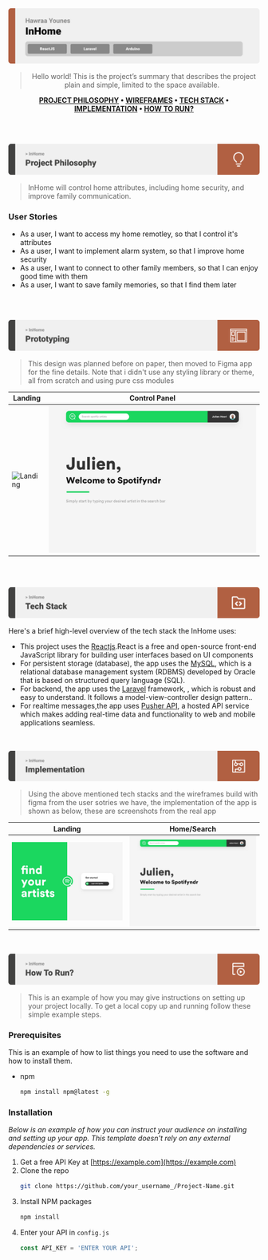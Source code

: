 <img src="./readme/title1.svg"/>

<div align="center">

> Hello world! This is the project’s summary that describes the project plain and simple, limited to the space available.  

**[PROJECT PHILOSOPHY](https://github.com/julescript/well_app#-project-philosophy) • [WIREFRAMES](https://github.com/julescript/well_app#-wireframes) • [TECH STACK](https://github.com/julescript/well_app#-tech-stack) • [IMPLEMENTATION](https://github.com/julescript/well_app#-impplementation) • [HOW TO RUN?](https://github.com/julescript/well_app#-how-to-run)**

</div>

<br><br>


<img src="./readme/title2.svg"/>

> InHome will control home attributes, including home security, and improve family communication.
> 


### User Stories
- As a user, I want to access my home remotley, so that I control it's attributes
- As a user, I want to implement alarm system, so that I improve home security
- As a user, I want to connect to other family members, so that I can enjoy good time with them
- As a user, I want to save family memories, so that I find them later

<br><br>

<img src="./readme/title3.svg"/>

> This design was planned before on paper, then moved to Figma app for the fine details.
Note that i didn't use any styling library or theme, all from scratch and using pure css modules

| Landing  | Control Panel  |
| -----------------| -----|
| ![Landing](https://github.com/julescript/spotifyndr/blob/main/demo/hero.jpg) | ![Control Panel](https://github.com/julescript/spotifyndr/blob/master/demo/Search_Page.jpg) |


<br><br>

<img src="./readme/title4.svg"/>

Here's a brief high-level overview of the tech stack the InHome uses:

- This project uses the [Reactjs](https://reactjs.org/).React is a free and open-source front-end JavaScript library for building user interfaces based on UI components
- For persistent storage (database), the app uses the [MySQL](https://www.mysql.com/), which is a relational database management system (RDBMS) developed by Oracle that is based on structured query language (SQL). 
- For backend, the app uses the [Laravel](https://laravel.com/) framework, , which is robust and easy to understand. It follows a model-view-controller design pattern..
- For realtime messages,the app uses [Pusher API](https://pusher.com/), a hosted API service which makes adding real-time data and functionality to web and mobile applications seamless.



<br><br>
<img src="./readme/title5.svg"/>

> Using the above mentioned tech stacks and the wireframes build with figma from the user sotries we have, the implementation of the app is shown as below, these are screenshots from the real app

| Landing  | Home/Search  |
| -----------------| -----|
| ![Landing](https://github.com/julescript/spotifyndr/blob/master/demo/Landing_Page.jpg) | ![Home/Search](https://github.com/julescript/spotifyndr/blob/master/demo/Search_Page.jpg) |


<br><br>
<img src="./readme/title6.svg"/>


> This is an example of how you may give instructions on setting up your project locally.
To get a local copy up and running follow these simple example steps.

### Prerequisites

This is an example of how to list things you need to use the software and how to install them.
* npm
  ```sh
  npm install npm@latest -g
  ```

### Installation

_Below is an example of how you can instruct your audience on installing and setting up your app. This template doesn't rely on any external dependencies or services._

1. Get a free API Key at [https://example.com](https://example.com)
2. Clone the repo
   ```sh
   git clone https://github.com/your_username_/Project-Name.git
   ```
3. Install NPM packages
   ```sh
   npm install
   ```
4. Enter your API in `config.js`
   ```js
   const API_KEY = 'ENTER YOUR API';
   ```


